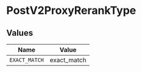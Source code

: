 # PostV2ProxyRerankType


## Values

| Name          | Value         |
| ------------- | ------------- |
| `EXACT_MATCH` | exact_match   |